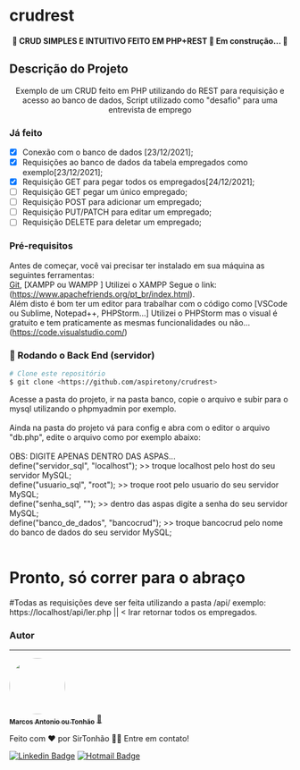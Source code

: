 # crudrest
<h4 align="center"> 
	🚧 CRUD SIMPLES E INTUITIVO FEITO EM PHP+REST 🚀 Em construção...  🚧
</h4>

## Descrição do Projeto
<p align="center">Exemplo de um CRUD feito em PHP utilizando do REST para requisição e acesso ao banco de dados, Script utilizado como "desafio" para uma entrevista de emprego</p>

### Já feito

- [x] Conexão com o banco de dados [23/12/2021];
- [x] Requisições ao banco de dados da tabela empregados como exemplo[23/12/2021];
- [x] Requisição GET para pegar todos os empregados[24/12/2021];
- [ ] Requisição GET pegar um único empregado;
- [ ] Requisição POST para adicionar um empregado;
- [ ] Requisição PUT/PATCH para editar um empregado;
- [ ] Requisição DELETE para deletar um empregado;

### Pré-requisitos

Antes de começar, você vai precisar ter instalado em sua máquina as seguintes ferramentas: <br>
[Git](https://git-scm.com), [XAMPP ou WAMPP ] Utilizei o XAMPP Segue o link: (https://www.apachefriends.org/pt_br/index.html). <br>
Além disto é bom ter um editor para trabalhar com o código como [VSCode ou Sublime, Notepad++, PHPStorm...] Utilizei o PHPStorm mas o visual é gratuito e tem praticamente as mesmas funcionalidades ou não...(https://code.visualstudio.com/) <br>

### 🎲 Rodando o Back End (servidor)

```bash
# Clone este repositório
$ git clone <https://github.com/aspiretony/crudrest>
```
Acesse a pasta do projeto, ir na pasta banco, copie o arquivo e subir para o mysql utilizando o phpmyadmin por exemplo. <br>
<br>
Ainda na pasta do projeto vá para config e abra com o editor o arquivo "db.php", edite o arquivo como por exemplo abaixo: <br>
<br>
OBS: DIGITE APENAS DENTRO DAS ASPAS...<br>
define("servidor_sql", "localhost");  >> troque localhost pelo host do seu servidor MySQL;<br>
define("usuario_sql", "root"); >> troque root pelo usuario do seu servidor MySQL;<br>
define("senha_sql", ""); >> dentro das aspas digite a senha do seu servidor MySQL;<br>
define("banco_de_dados", "bancocrud"); >> troque bancocrud pelo nome do banco de dados do seu servidor MySQL;<br>
<br>
# Pronto, só correr para o abraço

#Todas as requisições deve ser feita utilizando a pasta /api/   exemplo: https://localhost/api/ler.php || < Irar retornar todos os empregados.

### Autor
---

<a href="https://mdbr.tech/">
 <img style="border-radius: 50%;" src="https://avatars.githubusercontent.com/u/21254630?v=4" width="100px;" alt=""/>
 <br />
 <sub><b>Marcos Antonio ou Tonhão</b></sub></a> <a href="https://mdbr.tech" title="Voialá">🚀</a>


Feito com ❤️ por SirTonhão 👋🏽 Entre em contato!

[![Linkedin Badge](https://img.shields.io/badge/-Tony-blue?style=flat-square&logo=Linkedin&logoColor=white&link=https://www.linkedin.com/in/marcosasneves/)](https://www.linkedin.com/in/marcosasneves/) 
[![Hotmail Badge](https://img.shields.io/badge/-otherside540n@hotmail.com-c14438?style=flat-square&logo=Hotmail&logoColor=white&link=mailto:otherside540n@hotmail.com)](mailto:otherside540n@hotmail.com)
